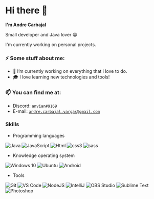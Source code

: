# Hi there 👋
**I'm Andre Carbajal** <br>

Small developer and Java lover 😁

I'm currently working on personal projects.
### ⚡ Some stuff about me:
  - 🔭 I’m currently working on everything that i love to do.
  - 🎓 I love learning new technologies and tools! 
### 📫 You can find me at:
  - Discord: `anvian#9169`
  - E-mail: [`andre.carbajal.vargas@gmail.com`](mailto:andre.carbajal.vargas@gmail.com)

### Skills

*  Programming languages
<p>
<img alt="Java" src="https://img.shields.io/badge/java-ED1D25.svg?&style=for-the-badge&logo=openjdk&logoColor=white"/>
<img alt="JavaScript" src="https://img.shields.io/badge/javascript%20-%23F7DF1E.svg?&style=for-the-badge&logo=javascript&logoColor=white"/>
<img alt="Html" src="https://img.shields.io/badge/html5%20-E34C26.svg?&style=for-the-badge&logo=html5&logoColor=white"/>
<img alt="css3" src="https://img.shields.io/badge/css-2565AE.svg?&style=for-the-badge&logo=css3&logoColor=white"/>
<img alt="sass" src="https://img.shields.io/badge/sass-CD6799.svg?&style=for-the-badge&logo=sass&logoColor=white"/>

* Knowledge operating system
<p>
<img alt="Windows 10" src="https://img.shields.io/badge/Windows-0078D6?style=for-the-badge&logo=windows&logoColor=white" />
<img alt="Ubuntu" src="https://img.shields.io/badge/Ubuntu-E95420?style=for-the-badge&logo=ubuntu&logoColor=white" />
<img alt="Android" src="https://img.shields.io/badge/Android-4CAF50?style=for-the-badge&logo=android&logoColor=white" />
</p>

* Tools
<p>
<img alt="Git" src="https://img.shields.io/badge/-Git-F1502F?&style=for-the-badge&logo=git&logoColor=white"/>
<img alt="VS Code" src="https://img.shields.io/badge/-VS%20Code-007ACC?&style=for-the-badge&logo=visual-studio-code&logoColor=white"/>
<img alt="NodeJS" src="https://img.shields.io/badge/node.js%20-3C873A.svg?&style=for-the-badge&logo=node.js&logoColor=white"/>
<img alt="IntelliJ" src="https://img.shields.io/badge/-IntelliJ%20IDEA-black?&style=for-the-badge&logo=intellijidea&logoColor=white"/>
<img alt="OBS Studio" src="https://img.shields.io/badge/-OBS%20Studio-302E31?&style=for-the-badge&logo=obsstudio&logoColor=white"/>
<img alt="Sublime Text" src="https://img.shields.io/badge/-Sublime%20Text-FF9800?&style=for-the-badge&logo=sublimetext&logoColor=white"/>
<img alt="Photoshop" src="https://img.shields.io/badge/-Photoshop-001E36?&style=for-the-badge&logo=adobephotoshop&logoColor=white"/>
